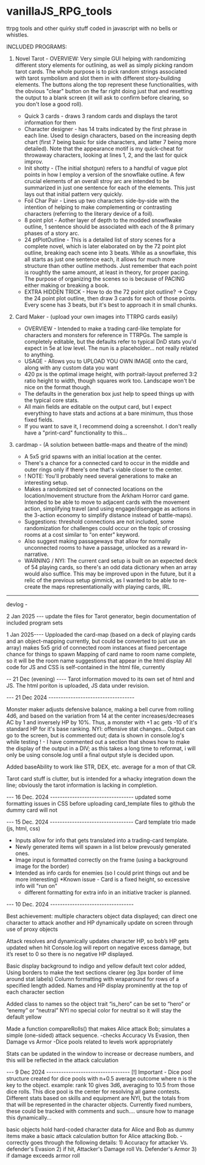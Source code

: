 # vanillaJS_RPG_tools
ttrpg tools and other quirky stuff coded in javascript with no bells or whistles.

INCLUDED PROGRAMS:

1) Novel Tarot -
   OVERVIEW: Very simple GUI helping with randomizing different story elements for outlining, as well as simply picking random tarot cards. The whole purpose is to pick random strings associated with tarot symbolism and slot them in with different story-building elements. The buttons along the top represent these functionalities, with the obvious "clear" button on the far right doing just that and resetting the output to a blank screen (it will ask to confirm before clearing, so you don't lose a good roll).
   - Quick 3 cards - draws 3 random cards and displays the tarot information for them
   - Character designer - has 14 traits indicated by the first phrase in each line. Used to design characters, based on the increasing depth chart (first 7 being basic for side characters, and latter 7 being more detailed). Note that the appearance motif is my quick-cheat for throwaway characters, looking at lines 1, 2, and the last for quick improv.
   - Init shotty - (The initial shotgun) refers to a handful of vague plot points in how I employ a version of the snowflake outline. A few crucial elements of an overall stroy arc are intended to be summarized in just one sentence for each of the elements. This just lays out that initial pattern very quickly.
   - Foil Char Pair - Lines up two characters side-by-side with the intention of helping to make complementing or contrasting characters (referring to the literary device of a foil).
   - 8 point plot - Aother layer of depth to the modded snowflwake outline, 1 sentence should be associated with each of the 8 primary phases of a story arc.
   - 24 ptPlotOutline - This is a detailed list of story scenes for a complete novel, which is later elaborated on by the 72 point plot outline, breaking each scene into 3 beats. While as a snowflake, this all starts as just one sentence each, it allows for much more structure than other outline methods. Just remember that each point is roughtly the same amount, at least in theory, for proper pacing. The purpose of organizing the scenes so is because of PACING either making or breaking a book.
   - EXTRA HIDDEN TRICK - How to do the 72 point plot outline? -> Copy the 24 point plot outline, then draw 3 cards for each of those points. Every scene has 3 beats, but it's best to approach it in small chunks.
   
2) Card Maker - (upload your own images into TTRPG cards easily)
   - OVERVIEW - Intended to make a trading card-like template for characters and monsters for reference in TTRPGs. The sample is completely editable, but the defaults refer to typical DnD stats you'd expect in 5e at low level. The nun is a placeholder... not really related to anything.
   - USAGE - Allows you to UPLOAD YOU OWN IMAGE onto the card, along with any custom data you want
   - 420 px is the optimal image height, with portrait-layout preferred 3:2 ratio height to width, though squares work too. Landscape won't be nice on the format though.
   - The defaults in the generation box just help to speed things up with the typical core stats.
   - All main fields are editable on the output card, but I expect everything to have stats and actions at a bare minimum, thus those fixed fields.
   - If you want to save it, I recommend doing a screenshot. I don't really have a "print-card" functionality to this...

3) cardmap - (A solution between battle-maps and theatre of the mind)
   - A 5x5 grid spawns with an initial location at the center.
   - There's a chance for a connected card to occur in the middle and outer rings only if there's one that's viable closer to the center.
   - ! NOTE: You'll probably need several generations to make an interesting setup.
   - Makes a randomized set of connected locations on the location/movement structure from the Arkham Horror card game. Intended to be able to move to adjacent cards with the movement action, simplifying travel (and using engage/disengage as actions in the 3-action economy to simplify distance instead of battle-maps).
   - Suggestions: threshold connections are not included, some randomization for challenges could occur on the topic of crossing rooms at a cost similar to "on enter" keyword.
   - Also suggest making passageways that allow for normally unconnected rooms to have a passage, unlocked as a reward in-narrative.
   - WARNING / NYI: The current card setup is built on an expected deck of 54 playing cards, so there's an odd data dictionary when an array would also suffice. This may be improved upon in the future, but it a relic of the previous setup gimmick, as I wanted to be able to re-create the maps representationally with playing cards, IRL. 

----

devlog -

2 Jan 2025 ---
update the files for Tarot generator, begin documentation of included program sets

1 Jan 2025----
Upploaded the card-map (based on a deck of playing cards and an object-mapping currently, but could be converted to just use an array)
makes 5x5 grid of connected room instances at fixed percentage chance for things to spawn
Mapping of card name to room name complete, so it will be the room name suggestions that appear in the html display
All code for JS and CSS is self-contained in the html file, currently

-- 21 Dec (evening) ----
Tarot information moved to its own set of html and JS. 
The html poriton is uploaded, JS data under revision.

--- 21 Dec 2024 -----------------------------------

Monster maker adjusts defensive balance, making a bell curve from rolling 4d6, and based on the variation from 14 at the center increases/decreases AC by 1 and inversely HP by 10%.
Thus, a monster with +1 ac gets -10 of it's standard HP for it's base ranking.
NYI: offensive stat changes...
Output can go to the screen, but is commented out; data is shown in console.log's while testing
! - I have commented out a section that shows how to make the display of the output in a DIV; as this takes a long time to reformat, i will only be using console.log until a final output style is decided upon.

Added baseAbility to work like STR, DEX, etc. average for a mon of that CR.

Tarot card stuff is clutter, but is intended for a whacky integration down the line; obviously the tarot information is lacking in completion.

--- 16 Dec. 2024 ----------------------------------
updated some formatting issues in CSS before uploading card_template files to github
the dummy card will not

--- 15 Dec. 2024 ----------------------------------
Card template trio made (js, html, css) 
- Inputs allow for info that gets translated into a trading-card template.
- Newly generated items will spawn in a list below prevously generated ones.
- Image input is formatted correctly on the frame (using a background image for the border)
- Intended as info cards for enemies (so I could print things out and be more interesting)
  *Known issue - Card is a fixed height, so excessive info will "run on"
  - different formatting for extra info in an initiative tracker is planned.
  

--- 10 Dec. 2024 ----------------------------------

Best achievement: multiple characters object data displayed; can direct one character to attack another and HP dynamically update on screen through use of proxy objects

Attack resolves and dynamically updates character HP, so bob’s HP gets updated when hit
Console.log will report on negative excess damage, but it’s reset to 0 so there is no negative HP displayed.

Basic display background to indigo and yellow default text color added,
Using borders to make the text sections clearer (eg 3px border of lime around stat labels)
Column formatting with wraparound for rows of a specified length added.
Names and HP display prominently at the top of each character section

Added class to names so the object trait “is_hero” can be set to “hero” or “enemy” or “neutral”
NYI no special color for neutral so it will stay the default yellow

Made a function compareRolls() that makes Alice attack Bob; simulates a simple (one-sided) attack sequence.
-checks Accuracy Vs Evasion, then Damage vs Armor
-Dice pools related to levels work appropriately

Stats can be updated in the window to increase or decrease numbers, and this will be reflected in the attack calculation

--- 9 Dec 2024 ----------------------------------
  [!] Important - Dice pool structure created for dice pools with n+0.5 average outcome where n is the key to the object.
    example: rank 10 gives 3d6, averaging to 10.5 from those dice rolls.
    This dice pool is the center for resolving all game contests.
    Different stats based on skills and equipment are NYI, but the totals from that will be represented in the character objects.
    Currently fixed numbers, these could be tracked with comments and such.... unsure how to manage this dynamically...

  basic objects hold hard-coded character data for Alice and Bob as dummy items
  make a basic attack calculation button for Alice attacking Bob.
    - correctly goes through the following details:
      1) Accuracy for attacker Vs. defender's Evasion
      2) if hit, Attacker's Damage roll Vs. Defender's Armor
      3) if damage exceeds armor roll
